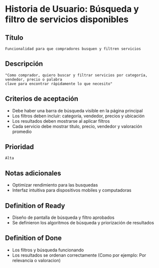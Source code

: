 # Historia de Usuario: Búsqueda y filtro de servicios disponibles

## Título
    Funcionalidad para que compradores busquen y filtren servicios

## Descripción
    "Como comprador, quiero buscar y filtrar servicios por categoría, vendedor, precio o palabra 
    clave para encontrar rápidamente lo que necesito"

## Criterios de aceptación
- Debe haber una barra de búsqueda visible en la página principal
- Los filtros deben incluir: categoría, vendedor, precios y ubicación
- Los resultados deben mostrarse al aplicar filtros
- Cada servicio debe mostrar título, precio, vendedor y valoración promedio

## Prioridad
    Alta

## Notas adicionales
- Optimizar rendimiento para las busquedas
- Interfaz intuitiva para dispositivos mobiles y computadoras

## Definition of Ready
- Diseño de pantalla de búsqueda y filtro aprobados
- Se definieron los algoritmos de búsqueda y priorización de resultados
## Definition of Done
- Los filtros y búsqueda funcionando
- Los resultados se ordenan correctamente (Como por ejemplo: Por relevancia o valoracion)